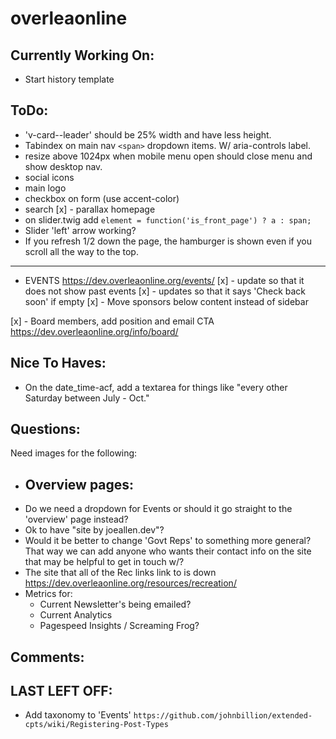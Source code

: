 # overleaonline

## Currently Working On:
- Start history template
## ToDo:
- 'v-card--leader' should be 25% width and have less height.
- Tabindex on main nav `<span>` dropdown items. W/ aria-controls label.
- resize above 1024px when mobile menu open should close menu and show desktop nav.
- social icons
- main logo
- checkbox on form (use accent-color)
- search
[x] - parallax homepage
- on slider.twig add `element = function('is_front_page') ? a : span;`
- Slider 'left' arrow working?
- If you refresh 1/2 down the page, the hamburger is shown even if you scroll all the way to the top.

----

- EVENTS https://dev.overleaonline.org/events/
  [x] - update so that it does not show past events
  [x] - updates so that it says 'Check back soon' if empty
	[x] - Move sponsors below content instead of sidebar

[x] - Board members, add position and email CTA https://dev.overleaonline.org/info/board/
## Nice To Haves:
- On the date_time-acf, add a textarea for things like "every other Saturday between July - Oct."
## Questions:
Need images for the following:
- Overview pages:
  -
- Do we need a dropdown for Events or should it go straight to the 'overview' page instead?
- Ok to have "site by joeallen.dev"?
- Would it be better to change 'Govt Reps' to something more general? That way we can add anyone who wants their contact info on the site that may be helpful to get in touch w/?
- The site that all of the Rec links link to is down https://dev.overleaonline.org/resources/recreation/
- Metrics for:
  - Current Newsletter's being emailed?
  - Current Analytics
  - Pagespeed Insights / Screaming Frog?

## Comments:
## LAST LEFT OFF:
- Add taxonomy to 'Events' `https://github.com/johnbillion/extended-cpts/wiki/Registering-Post-Types`

